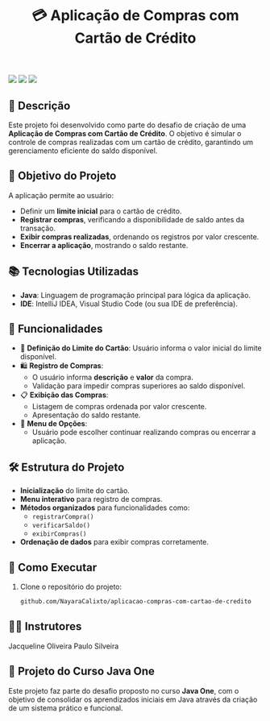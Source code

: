 <!DOCTYPE html>
<html lang="pt-br">
<head>
  <meta charset="UTF-8">
  <meta name="viewport" content="width=device-width, initial-scale=1.0">

</head>
<body>
  <header>
    <h1> 💳 Aplicação de Compras com Cartão de Crédito</h1>
  </header>
  <main>
    <div>
      <img src="https://img.shields.io/badge/Java-007396?style=for-the-badge&logo=java&logoColor=white">
      <img src="https://img.shields.io/badge/Oracle-F80000?style=for-the-badge&logo=oracle&logoColor=white">
      <img src="https://img.shields.io/badge/Alura-13294B?style=for-the-badge&logo=data:image/svg+xml;base64,...">
    </div>
</main>
</body>
</html>


## 📌 Descrição
Este projeto foi desenvolvido como parte do desafio de criação de uma **Aplicação de Compras com Cartão de Crédito**. O objetivo é simular o controle de compras realizadas com um cartão de crédito, garantindo um gerenciamento eficiente do saldo disponível.

## 🚀 Objetivo do Projeto
A aplicação permite ao usuário:
- Definir um **limite inicial** para o cartão de crédito.
- **Registrar compras**, verificando a disponibilidade de saldo antes da transação.
- **Exibir compras realizadas**, ordenando os registros por valor crescente.
- **Encerrar a aplicação**, mostrando o saldo restante.

## 📚 Tecnologias Utilizadas
- **Java**: Linguagem de programação principal para lógica da aplicação.
- **IDE**: IntelliJ IDEA, Visual Studio Code (ou sua IDE de preferência).

## 🔧 Funcionalidades
- 🏦 **Definição do Limite do Cartão**: Usuário informa o valor inicial do limite disponível.
- 🛍️ **Registro de Compras**:
  - O usuário informa **descrição** e **valor** da compra.
  - Validação para impedir compras superiores ao saldo disponível.
- 📋 **Exibição das Compras**:
  - Listagem de compras ordenada por valor crescente.
  - Apresentação do saldo restante.
- 🔄 **Menu de Opções**:
  - Usuário pode escolher continuar realizando compras ou encerrar a aplicação.

## 🛠️ Estrutura do Projeto
- **Inicialização** do limite do cartão.
- **Menu interativo** para registro de compras.
- **Métodos organizados** para funcionalidades como:
  - `registrarCompra()`
  - `verificarSaldo()`
  - `exibirCompras()`
- **Ordenação de dados** para exibir compras corretamente.

## 📂 Como Executar
1. Clone o repositório do projeto:
   ```bash
   github.com/NayaraCalixto/aplicacao-compras-com-cartao-de-credito

## 👨‍🏫 Instrutores
  Jacqueline Oliveira
  Paulo Silveira


## 🚀 Projeto do Curso Java One
Este projeto faz parte do desafio proposto no curso <strong>Java One</strong>, com o objetivo de consolidar os aprendizados iniciais em Java através da criação de um sistema prático e funcional.
